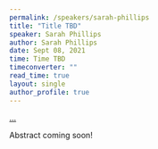 ```yaml
---
permalink: /speakers/sarah-phillips
title: "Title TBD"
speaker: Sarah Phillips
author: Sarah Phillips
date: Sept 08, 2021
time: Time TBD
timeconverter: ""
read_time: true
layout: single
author_profile: true
---
```


<a href="https://lolmythesis.com/" class="one-line">...</a>

Abstract coming soon!


